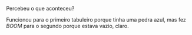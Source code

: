 Percebeu o que aconteceu?

Funcionou para o primeiro tabuleiro porque tinha uma pedra azul, mas fez _BOOM_ para o segundo porque estava vazio, claro.
